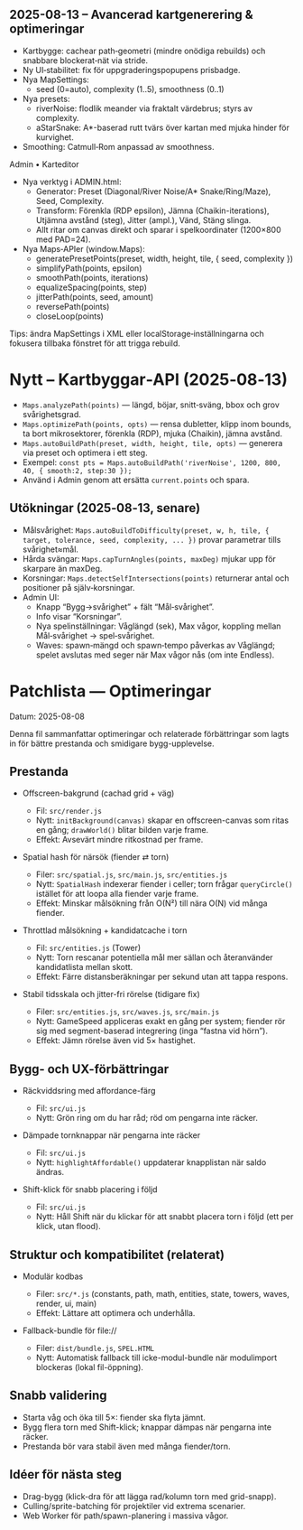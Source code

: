 ## 2025-08-13 – Avancerad kartgenerering & optimeringar

- Kartbygge: cachear path‑geometri (mindre onödiga rebuilds) och snabbare blockerat‑nät via stride.
- Ny UI‑stabilitet: fix för uppgraderingspopupens prisbadge.
- Nya MapSettings:
  - seed (0=auto), complexity (1..5), smoothness (0..1)
- Nya presets:
  - riverNoise: flodlik meander via fraktalt värdebrus; styrs av complexity.
  - aStarSnake: A*-baserad rutt tvärs över kartan med mjuka hinder för kurvighet.
- Smoothing: Catmull‑Rom anpassad av smoothness.

Admin • Karteditor
- Nya verktyg i ADMIN.html:
  - Generator: Preset (Diagonal/River Noise/A* Snake/Ring/Maze), Seed, Complexity.
  - Transform: Förenkla (RDP epsilon), Jämna (Chaikin-iterations), Utjämna avstånd (steg), Jitter (ampl.), Vänd, Stäng slinga.
  - Allt ritar om canvas direkt och sparar i spelkoordinater (1200×800 med PAD=24).
- Nya Maps‑APIer (window.Maps):
  - generatePresetPoints(preset, width, height, tile, { seed, complexity })
  - simplifyPath(points, epsilon)
  - smoothPath(points, iterations)
  - equalizeSpacing(points, step)
  - jitterPath(points, seed, amount)
  - reversePath(points)
  - closeLoop(points)

Tips: ändra MapSettings i XML eller localStorage‑inställningarna och fokusera tillbaka fönstret för att trigga rebuild.

# Nytt – Kartbyggar‑API (2025‑08‑13)
- `Maps.analyzePath(points)` — längd, böjar, snitt‑sväng, bbox och grov svårighetsgrad.
- `Maps.optimizePath(points, opts)` — rensa dubletter, klipp inom bounds, ta bort mikrosektorer, förenkla (RDP), mjuka (Chaikin), jämna avstånd.
- `Maps.autoBuildPath(preset, width, height, tile, opts)` — generera via preset och optimera i ett steg.
- Exempel: `const pts = Maps.autoBuildPath('riverNoise', 1200, 800, 40, { smooth:2, step:30 });`
- Använd i Admin genom att ersätta `current.points` och spara.

## Utökningar (2025‑08‑13, senare)
- Målsvårighet: `Maps.autoBuildToDifficulty(preset, w, h, tile, { target, tolerance, seed, complexity, ... })` provar parametrar tills svårighet≈mål.
- Hårda svängar: `Maps.capTurnAngles(points, maxDeg)` mjukar upp för skarpare än maxDeg.
- Korsningar: `Maps.detectSelfIntersections(points)` returnerar antal och positioner på själv‑korsningar.
- Admin UI:
  - Knapp “Bygg→svårighet” + fält “Mål‑svårighet”.
  - Info visar “Korsningar”.
  - Nya spelinställningar: Våglängd (sek), Max vågor, koppling mellan Mål‑svårighet → spel‑svårighet.
  - Waves: spawn‑mängd och spawn‑tempo påverkas av Våglängd; spelet avslutas med seger när Max vågor nås (om inte Endless).

# Patchlista — Optimeringar

Datum: 2025-08-08

Denna fil sammanfattar optimeringar och relaterade förbättringar som lagts in för bättre prestanda och smidigare bygg-upplevelse.

## Prestanda
- Offscreen-bakgrund (cachad grid + väg)
  - Fil: `src/render.js`
  - Nytt: `initBackground(canvas)` skapar en offscreen-canvas som ritas en gång; `drawWorld()` blitar bilden varje frame.
  - Effekt: Avsevärt mindre ritkostnad per frame.

- Spatial hash för närsök (fiender ⇄ torn)
  - Filer: `src/spatial.js`, `src/main.js`, `src/entities.js`
  - Nytt: `SpatialHash` indexerar fiender i celler; torn frågar `queryCircle()` istället för att loopa alla fiender varje frame.
  - Effekt: Minskar målsökning från O(N²) till nära O(N) vid många fiender.

- Throttlad målsökning + kandidatcache i torn
  - Fil: `src/entities.js` (Tower)
  - Nytt: Torn rescanar potentiella mål mer sällan och återanvänder kandidatlista mellan skott.
  - Effekt: Färre distansberäkningar per sekund utan att tappa respons.

- Stabil tidsskala och jitter-fri rörelse (tidigare fix)
  - Filer: `src/entities.js`, `src/waves.js`, `src/main.js`
  - Nytt: GameSpeed appliceras exakt en gång per system; fiender rör sig med segment-baserad integrering (inga “fastna vid hörn”).
  - Effekt: Jämn rörelse även vid 5× hastighet.

## Bygg- och UX-förbättringar
- Räckviddsring med affordance-färg
  - Fil: `src/ui.js`
  - Nytt: Grön ring om du har råd; röd om pengarna inte räcker.

- Dämpade tornknappar när pengarna inte räcker
  - Fil: `src/ui.js`
  - Nytt: `highlightAffordable()` uppdaterar knapplistan när saldo ändras.

- Shift-klick för snabb placering i följd
  - Fil: `src/ui.js`
  - Nytt: Håll Shift när du klickar för att snabbt placera torn i följd (ett per klick, utan flood).

## Struktur och kompatibilitet (relaterat)
- Modulär kodbas
  - Filer: `src/*.js` (constants, path, math, entities, state, towers, waves, render, ui, main)
  - Effekt: Lättare att optimera och underhålla.

- Fallback-bundle för file://
  - Filer: `dist/bundle.js`, `SPEL.HTML`
  - Nytt: Automatisk fallback till icke-modul-bundle när modulimport blockeras (lokal fil-öppning).

## Snabb validering
- Starta våg och öka till 5×: fiender ska flyta jämnt.
- Bygg flera torn med Shift-klick; knappar dämpas när pengarna inte räcker.
- Prestanda bör vara stabil även med många fiender/torn.

## Idéer för nästa steg
- Drag-bygg (klick-dra för att lägga rad/kolumn torn med grid-snapp).
- Culling/sprite-batching för projektiler vid extrema scenarier.
- Web Worker för path/spawn-planering i massiva vågor.
